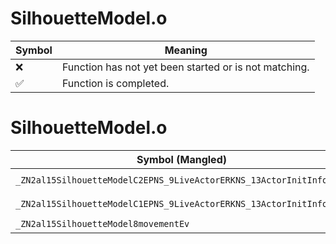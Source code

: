 # SilhouetteModel.o
| Symbol | Meaning 
| ------------- | ------------- 
| :x: | Function has not yet been started or is not matching. 
| :white_check_mark: | Function is completed. 


# SilhouetteModel.o
| Symbol (Mangled) | Symbol (Demangled) | Decompiled? |
| ------------- |  ------------- | ------------- |
| `_ZN2al15SilhouetteModelC2EPNS_9LiveActorERKNS_13ActorInitInfoEPKc` | `al::SilhouetteModel::SilhouetteModel(al::LiveActor *,al::ActorInitInfo const&,char const*)` | :white_check_mark: |
| `_ZN2al15SilhouetteModelC1EPNS_9LiveActorERKNS_13ActorInitInfoEPKc` | `al::SilhouetteModel::SilhouetteModel(al::LiveActor *,al::ActorInitInfo const&,char const*)` | :white_check_mark: |
| `_ZN2al15SilhouetteModel8movementEv` | `al::SilhouetteModel::movement(void)` | :white_check_mark: |
